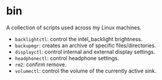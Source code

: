 # bin

A collection of scripts used across my Linux machines.

- `backlightctl`: control the intel_backlight brightness.
- `backupmgr`: creates an archive of specific files/directories.
- `displayctl`: control internal and external display settings.
- `headphonectl`: control headphone settings.
- `rm2`: confirm remove.
- `volumectl`: control the volume of the currently active sink.

